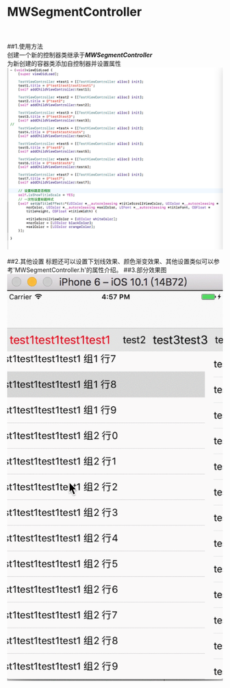 # MWSegmentController<br><br>
##1.使用方法<br>
  创建一个新的控制器类继承于***MWSegmentController***<br>
  为新创建的容器类添加自控制器并设置属性<br>
  ![](https://github.com/iewam/MWSegmentController/raw/master/MWSegmentController/screenShort.png)<br>
  
##2.其他设置
  标题还可以设置下划线效果、颜色渐变效果、其他设置类似可以参考'MWSegmentController.h'的属性介绍。
##3.部分效果图<br>
  ![](https://github.com/iewam/MWSegmentController/raw/master/MWSegmentController/SegmentView.gif)<br>
